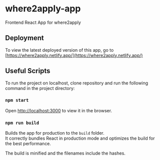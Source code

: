 # where2apply-app

Frontend React App for where2apply

## Deployment

To view the latest deployed version of this app, go to [https://where2apply.netlify.app/](https://where2apply.netlify.app/)

## Useful Scripts

To run the project on localhost, clone repository and run the following command in the project directory:

### `npm start`

Open [http://localhost:3000](http://localhost:3000) to view it in the browser.


### `npm run build`

Builds the app for production to the `build` folder.<br />
It correctly bundles React in production mode and optimizes the build for the best performance.

The build is minified and the filenames include the hashes.
